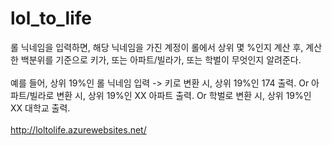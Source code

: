 # lol_to_life
롤 닉네임을 입력하면, 해당 닉네임을 가진 계정이 롤에서 상위 몇 %인지 계산 후, 계산한 백분위를 기준으로 키가, 또는 아파트/빌라가, 또는 학벌이 무엇인지 알려준다. </br></br>
예를 들어, 상위 19%인 롤 닉네임 입력 -> 키로 변환 시, 상위 19%인 174 출력. Or 아파트/빌라로 변환 시, 상위 19%인 XX 아파트 출력. Or 학벌로 변환 시, 상위 19%인 XX 대학교 출력. </br><br>
http://loltolife.azurewebsites.net/
